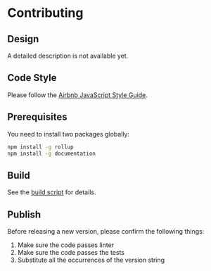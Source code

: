 # Contributing

## Design

A detailed description is not available yet.

## Code Style

Please follow the [Airbnb JavaScript Style Guide](https://github.com/airbnb/javascript).

## Prerequisites

You need to install two packages globally:

```sh
npm install -g rollup
npm install -g documentation
```

## Build

See the [build script](.github/workflows/build.yml) for details.

## Publish

Before releasing a new version, please confirm the following things:

1. Make sure the code passes linter
1. Make sure the code passes the tests
1. Substitute all the occurrences of the version string
